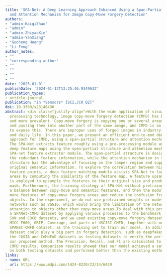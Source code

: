 ```yaml
---
title: 'SPA-Net: A Deep Learning Approach Enhanced Using a Span-Partial Structure
  and Attention Mechanism for Image Copy-Move Forgery Detection'
authors: 
- "admin-KaiqiZhao"
- "admin"
- "admin-ZhiyaoXie"
- "admin-YanXiang"
- "Guoheng Huang"
- "Li Feng"
author_notes:
- ""
- "corresponding author"
- ""
- ""
- ""
- ""
date: '2023-01-01'
publishDate: '2024-01-12T13:25:46.934963Z'
publication_types:
- article-journal
publication: "in *Sensors* [SCI,JCR Q2]"
doi: 10.3390/s23146430
abstract: <div class="justify-align">With the wide application of visual sensors and development of digital image
  processing technology, image copy-move forgery detection (CMFD) has become more
  and more prevalent. Copy-move forgery is copying one or several areas of an image
  and pasting them into another part of the same image, and CMFD is an efficient means
  to expose this. There are improper uses of forged images in industry, the military,
  and daily life. In this paper, we present an efficient end-to-end deep learning
  approach for CMFD, using a span-partial structure and attention mechanism (SPA-Net).
  The SPA-Net extracts feature roughly using a pre-processing module and finely extracts
  deep feature maps using the span-partial structure and attention mechanism as a
  SPA-net feature extractor module. The span-partial structure is designed to reduce
  the redundant feature information, while the attention mechanism in the span-partial
  structure has the advantage of focusing on the tamper region and suppressing the
  original semantic information. To explore the correlation between high-dimension
  feature points, a deep feature matching module assists SPA-Net to locate the copy-move
  areas by computing the similarity of the feature map. A feature upsampling module
  is employed to upsample the features to their original size and produce a copy-move
  mask. Furthermore, the training strategy of SPA-Net without pretrained weights has
  a balance between copy-move and semantic features, and then the module can capture
  more features of copy-move forgery areas and reduce the confusion from semantic
  objects. In the experiment, we do not use pretrained weights or models from existing
  networks such as VGG16, which would bring the limitation of the network paying more
  attention to objects other than copy-move areas.To deal with this problem, we generated
  a SPANet-CMFD dataset by applying various processes to the benchmark images from
  SUN and COCO datasets, and we used existing copy-move forgery datasets, CMH, MICC-F220,
  MICC-F600, GRIP, Coverage, and parts of USCISI-CMFD, together with our generated
  SPANet-CMFD dataset, as the training set to train our model. In addition, the SPANet-CMFD
  dataset could play a big part in forgery detection, such as deepfakes. We employed
  the CASIA and CoMoFoD datasets as testing datasets to verify the performance of
  our proposed method. The Precision, Recall, and F1 are calculated to evaluate the
  CMFD results. Comparison results showed that our model achieved a satisfactory performance
  on both testing datasets and performed better than the existing methods.</div>
links:
- name: URL
  url: https://www.mdpi.com/1424-8220/23/14/6430
---
```


